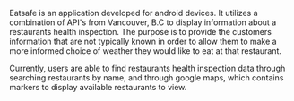 Eatsafe is an application developed for android devices. It utilizes a combination of API's from Vancouver, B.C to display information about a restaurants health inspection. The purpose is to provide the customers information that are not typically known in order to allow them to make a more informed choice of weather they would like to eat at that restaurant.

Currently, users are able to find restaurants health inspection data through searching restaurants by name, and through google maps, which contains markers to display available restaurants to view.
